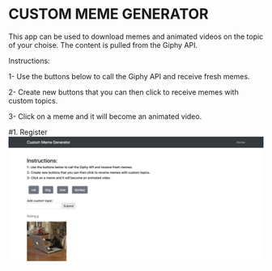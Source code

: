 # CUSTOM MEME GENERATOR

This app can be used to download memes and animated videos on the topic of your choise. The content is pulled from the Giphy API.

Instructions:

1- Use the buttons below to call the Giphy API and receive fresh memes.

2- Create new buttons that you can then click to receive memes with custom topics.

3- Click on a meme and it will become an animated video.


#1. Register
![Results Image](https://github.com/fedevillalp/giphy/blob/master/image1.png)

